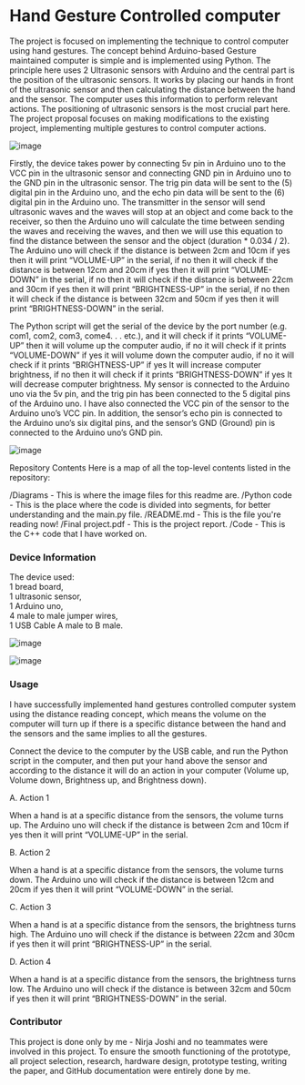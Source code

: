 <h1><b> Hand Gesture Controlled computer </h1></b>

<p> The project is focused on implementing the technique to control computer using hand gestures. The concept behind Arduino-based Gesture maintained computer is simple
and is implemented using Python. The principle here uses 2 Ultrasonic sensors with Arduino and the central part is the position of the ultrasonic sensors. It works by placing our hands in front of the ultrasonic sensor and then calculating the distance between the hand and the sensor. The computer uses this information to perform relevant actions. The positioning of ultrasonic sensors is the most crucial part here. The project proposal focuses on making modifications to the existing project,
implementing multiple gestures to control computer actions.
  
 ![image](https://user-images.githubusercontent.com/103396922/184795946-089e7153-cd96-497a-acbf-7e33a03c01b4.png)

  
<p> 
Firstly, the device takes power by connecting 5v pin in Arduino uno to the VCC pin in the ultrasonic sensor and connecting GND pin in Arduino uno to the GND pin in the
ultrasonic sensor. The trig pin data will be sent to the (5) digital pin in the Arduino uno, and the echo pin data will be sent to the (6) digital pin in the Arduino uno. The transmitter in the sensor will send ultrasonic waves and the waves will stop at an object and come back to the receiver, so then the Arduino uno will calculate the time between sending the waves and receiving the waves, and then we will use this equation to find the distance between the sensor and the object (duration * 0.034 / 2). The Arduino uno will check if the distance is between 2cm and 10cm if yes then it will print “VOLUME-UP” in the serial, if no then it will check if the distance is between 12cm and 20cm if yes then it will print “VOLUME-DOWN” in the serial, if no then it will check if the distance is between 22cm and 30cm if yes then it will print “BRIGHTNESS-UP” in the serial, if no then it will check if the distance is between 32cm and 50cm if yes then it will print “BRIGHTNESS-DOWN” in the serial.

<p> The Python script will get the serial of the device by the port number (e.g. com1, com2, com3, come4. . . etc.), and it will check if it prints “VOLUME-UP” then it will volume up the computer audio, if no it will check if it prints “VOLUME-DOWN” if yes it will volume down the computer audio, if no it will check if it prints “BRIGHTNESS-UP” if yes It will increase computer brightness, if no then it will check if it prints “BRIGHTNESS-DOWN” if yes It will decrease computer brightness. My sensor is connected to the Arduino uno via the 5v pin, and the trig pin has been connected to the 5 digital pins of the Arduino uno. I have also connected the VCC pin of the sensor to the Arduino uno’s VCC pin. In addition, the sensor’s echo pin is connected to the Arduino uno’s six digital pins, and the sensor’s GND (Ground) pin is connected to the Arduino uno’s GND pin.
  
  ![image](https://user-images.githubusercontent.com/103396922/184796065-8002c06f-707e-4af6-abfe-632a66b858de.png)

Repository Contents
Here is a map of all the top-level contents listed in the repository:

/Diagrams - This is where the image files for this readme are.
/Python code - This is the place where the code is divided into segments, for better understanding and the main.py file.
/README.md - This is the file you're reading now!
/Final project.pdf - This is the project report.
/Code - This is the C++ code that I have worked on.
  
  <h3> Device Information </h3>
  
  The device used:
<br>1 bread board,
<br>1 ultrasonic sensor,
<br>1 Arduino uno,
<br>4 male to male jumper wires,
<br>1 USB Cable A male to B male.

![image](https://user-images.githubusercontent.com/103396922/184796170-dcfd69e8-0265-4246-babc-29c7e4674df3.png)


![image](https://user-images.githubusercontent.com/103396922/184796211-2f9d47ed-d7e6-4cf1-98ba-7c5621688964.png)

<h3> Usage </h3>

I have successfully implemented hand gestures controlled computer system using the distance reading concept, which means the volume on the computer will turn up if there is a specific distance between the hand and the sensors and the same implies to all the gestures.

Connect the device to the computer by the USB cable, and run the Python script in the computer, and then put your hand above the sensor and according to the distance it will do an action in your computer (Volume up, Volume down, Brightness up, and Brightness down).

A. Action 1

When a hand is at a specific distance from the sensors, the volume turns up. The Arduino uno will check if the distance is between 2cm and 10cm if yes then it will print “VOLUME-UP” in the serial.

B. Action 2

When a hand is at a specific distance from the sensors, the volume turns down. The Arduino uno will check if the distance is between 12cm and 20cm if yes then it will print “VOLUME-DOWN” in the serial.

C. Action 3

When a hand is at a specific distance from the sensors, the brightness turns high. The Arduino uno will check if the distance is between 22cm and 30cm if yes then it will print “BRIGHTNESS-UP” in the serial.

D. Action 4

When a hand is at a specific distance from the sensors, the brightness turns low. The Arduino uno will check if the distance is between 32cm and 50cm if yes then it will print “BRIGHTNESS-DOWN” in the serial.


<h3> Contributor </h3>

This project is done only by me - Nirja Joshi and no teammates were involved in this project. To ensure the smooth functioning of the prototype, all project selection, research, hardware design, prototype testing, writing the paper, and GitHub documentation were entirely done by me.




